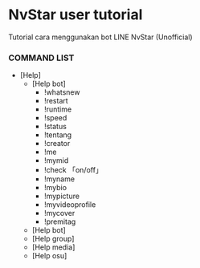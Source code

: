 # NvStar user tutorial
Tutorial cara menggunakan bot LINE NvStar (Unofficial)

### COMMAND LIST
* [Help]
   * [Help bot]
      - !whatsnew
      * !restart
      * !runtime
      * !speed
      * !status
      * !tentang
      * !creator
      * !me
      * !mymid
      * !check 「on/off」
      * !myname
      * !mybio
      * !mypicture
      * !myvideoprofile
      * !mycover
      * !premitag
   * [Help bot]
   * [Help group]
   * [Help media]
   * [Help osu]
